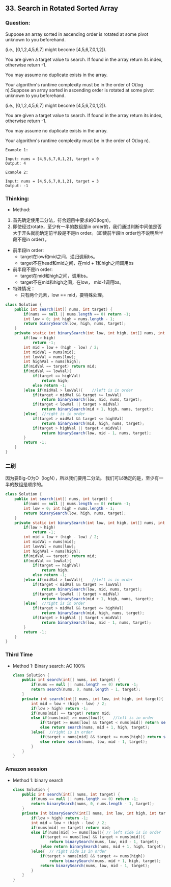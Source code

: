 ## 33. Search in Rotated Sorted Array

### Question:
Suppose an array sorted in ascending order is rotated at some pivot unknown to you beforehand.

(i.e., [0,1,2,4,5,6,7] might become [4,5,6,7,0,1,2]).

You are given a target value to search. If found in the array return its index, otherwise return -1.

You may assume no duplicate exists in the array.

Your algorithm's runtime complexity must be in the order of O(log n).Suppose an array sorted in ascending order is rotated at some pivot unknown to you beforehand.

(i.e., [0,1,2,4,5,6,7] might become [4,5,6,7,0,1,2]).

You are given a target value to search. If found in the array return its index, otherwise return -1.

You may assume no duplicate exists in the array.

Your algorithm's runtime complexity must be in the order of O(log n).

```
Example 1:

Input: nums = [4,5,6,7,0,1,2], target = 0
Output: 4

Example 2:

Input: nums = [4,5,6,7,0,1,2], target = 3
Output: -1
```

### Thinking:
* Method:
1. 首先确定使用二分法，符合题目中要求的O(logn)。
2. 即使经过rotate，至少有一半的数组是in order的，我们通过判断中间值是否大于开头就能确定前半段是不是in order。（即使前半段in order也不说明后半段不是in order）。
* 前半段in order:
	* target在low和mid之间，递归调用bs。
	* target不在head和mid之间，在mid + 1和high之间调用bs
* 前半段不是in order:
	* target在mid和high之间，调用bs。
	* target不在mid和high之间，在low， mid-1调用bs。
* 特殊情况：
	* 只有两个元素，low == mid，要特殊处理。

```Java
class Solution {
    public int search(int[] nums, int target) {
        if(nums == null || nums.length == 0) return -1;
        int low = 0; int high = nums.length - 1;
        return binarySearch(low, high, nums, target);
    }
    private static int binarySearch(int low, int high, int[] nums, int target){
        if(low > high)
            return -1;
        int mid = low + (high - low) / 2;
        int midVal = nums[mid];
        int lowVal = nums[low];
        int highVal = nums[high];
        if(midVal == target) return mid;
        if(midVal == lowVal){
            if(target == highVal)
                return high;
            else return -1;
        }else if(midVal > lowVal){    //left is in order
            if(target < midVal && target >= lowVal)
                return binarySearch(low, mid, nums, target);
            if(target < lowVal || target > midVal)
                return binarySearch(mid + 1, high, nums, target);
        }else{  //right is in order
            if(target > midVal && target <= highVal)
                return binarySearch(mid, high, nums, target);
            if(target > highVal || target < midVal)
                return binarySearch(low, mid - 1, nums, target);
        }
        return -1;
    }
}
```

### 二刷
因为要Big-O为O（logN），所以我们要用二分法。
我们可以确定的是，至少有一半的数组是顺序的。

```Java
class Solution {
    public int search(int[] nums, int target) {
        if(nums == null || nums.length == 0) return -1;
        int low = 0; int high = nums.length - 1;
        return binarySearch(low, high, nums, target);
    }
    private static int binarySearch(int low, int high, int[] nums, int target){
        if(low > high)
            return -1;
        int mid = low + (high - low) / 2;
        int midVal = nums[mid];
        int lowVal = nums[low];
        int highVal = nums[high];
        if(midVal == target) return mid;
        if(midVal == lowVal){
            if(target == highVal)
                return high;
            else return -1;
        }else if(midVal > lowVal){    //left is in order
            if(target < midVal && target >= lowVal)
                return binarySearch(low, mid, nums, target);
            if(target < lowVal || target > midVal)
                return binarySearch(mid + 1, high, nums, target);
        }else{  //right is in order
            if(target > midVal && target <= highVal)
                return binarySearch(mid, high, nums, target);
            if(target > highVal || target < midVal)
                return binarySearch(low, mid - 1, nums, target);
        }
        return -1;
    }
}
```

### Third Time
* Method 1: Binary search: AC 100%
	```Java
	class Solution {
		public int search(int[] nums, int target) {
			if(nums == null || nums.length == 0) return -1;
			return search(nums, 0, nums.length - 1, target);
		}
		private int search(int[] nums, int low, int high, int target){
			int mid = low + (high - low) / 2;
			if(low > high) return -1;
			if(nums[mid] == target) return mid;
			else if(nums[mid] >= nums[low]){    //left is in order
				if(target >= nums[low] && target < nums[mid]) return search(nums, low, mid - 1, target);
				else return search(nums, mid + 1, high, target);
			}else{  //right is in order
				if(target > nums[mid] && target <= nums[high]) return search(nums, mid + 1, high, target);
				else return search(nums, low, mid - 1, target);
			}
		}
	}
	```

### Amazon session
* Method 1: binary search
	```Java
	class Solution {
		public int search(int[] nums, int target) {
			if(nums == null || nums.length == 0) return -1;
			return binarySearch(nums, 0, nums.length - 1, target);
		}
		private int binarySearch(int[] nums, int low, int high, int target){
			if(low > high) return -1;
			int mid = low + (high - low) / 2;
			if(nums[mid] == target) return mid;
			else if(nums[mid] >= nums[low]){ // left side is in order
				if(target >= nums[low] && target < nums[mid]){
					return binarySearch(nums, low, mid - 1, target);
				}else return binarySearch(nums, mid + 1, high, target);
			}else{  // right side is in order
				if(target > nums[mid] && target <= nums[high])
					return binarySearch(nums, mid + 1, high, target);
				return binarySearch(nums, low, mid - 1, target);
			}
		}
	}
	```